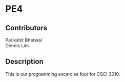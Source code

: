 # PE4
## Contributors 
Parikshit Bhetwal \
Dennis Lim 
## Description 
This is our programming excercise four for CSCI 3010. 
